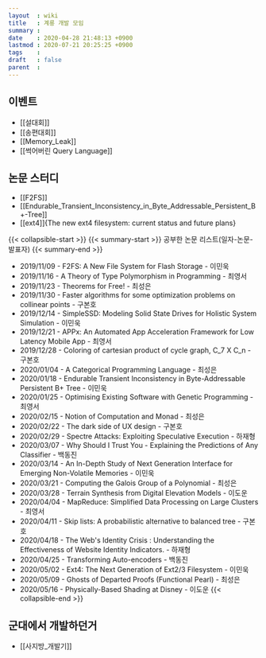 ```yaml
---
layout  : wiki
title   : 계룡 개발 모임
summary : 
date    : 2020-04-28 21:48:13 +0900
lastmod : 2020-07-21 20:25:25 +0900
tags    : 
draft   : false
parent  : 
---
```


## 이벤트
 * [[설대회]]
 * [[송편대회]]
 * [[Memory_Leak]]
 * [[썩어버린 Query Language]]
## 논문 스터디
 * [[F2FS]]
 * [[Endurable_Transient_Inconsistency_in_Byte_Addressable_Persistent_B+-Tree]]
 * [[ext4]]{The new ext4 filesystem: current status and future plans}
 
 {{< collapsible-start >}}
 {{< summary-start >}}
   공부한 논문 리스트(일자-논문-발표자)
 {{< summary-end >}}
 * 2019/11/09 - F2FS: A New File System for Flash Storage - 이민욱
 * 2019/11/16 - A Theory of Type Polymorphism in Programming - 최영서
 * 2019/11/23 - Theorems for Free! - 최성은
 * 2019/11/30 - Faster algorithms for some optimization problems on collinear points - 구본호
 * 2019/12/14 - SimpleSSD: Modeling Solid State Drives for Holistic System Simulation - 이민욱
 * 2019/12/21 - APPx: An Automated App Acceleration Framework for Low Latency Mobile App - 최영서
 * 2019/12/28 - Coloring of cartesian product of cycle graph, C_7 X C_n - 구본호
 * 2020/01/04 - A Categorical Programming Language - 최성은
 * 2020/01/18 - Endurable Transient Inconsistency in Byte-Addressable Persistent B+ Tree - 이민욱
 * 2020/01/25 - Optimising Existing Software with Genetic Programming - 최영서
 * 2020/02/15 - Notion of Computation and Monad - 최성은
 * 2020/02/22 - The dark side of UX design - 구본호
 * 2020/02/29 - Spectre Attacks: Exploiting Speculative Execution - 하재형
 * 2020/03/07 - Why Should I Trust You - Explaining the Predictions of Any Classifier - 백동진
 * 2020/03/14 - An In-Depth Study of Next Generation Interface for Emerging Non-Volatile Memories - 이민욱
 * 2020/03/21 - Computing the Galois Group of a Polynomial - 최성은
 * 2020/03/28 - Terrain Synthesis from Digital Elevation Models - 이도운
 * 2020/04/04 - MapReduce: Simplified Data Processing on Large Clusters - 최영서
 * 2020/04/11 - Skip lists: A probabilistic alternative to balanced tree - 구본호
 * 2020/04/18 - The Web's Identity Crisis : Understanding the Effectiveness of Website Identity Indicators. - 하재형
 * 2020/04/25 - Transforming Auto-encoders - 백동진
 * 2020/05/02 - Ext4: The Next Generation of Ext2/3 Filesystem - 이민욱
 * 2020/05/09 - Ghosts of Departed Proofs (Functional Pearl) - 최성은
 * 2020/05/16 - Physically-Based Shading at Disney - 이도운
 {{< collapsible-end >}}
 
## 군대에서 개발하던거
 * [[사지방_개발기]]
